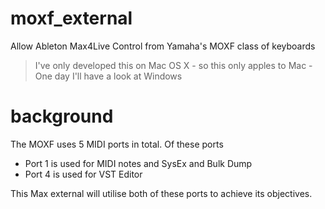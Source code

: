 # moxf_external

Allow Ableton Max4Live Control from Yamaha's MOXF class of keyboards

> I've only developed this on Mac OS X - so this only apples to Mac - One day I'll have a look at Windows

# background

The MOXF uses 5 MIDI ports in total. Of these ports

* Port 1 is used for MIDI notes and SysEx and Bulk Dump
* Port 4 is used for VST Editor

This Max external will utilise both of these ports to achieve its objectives.


